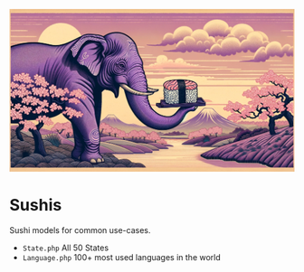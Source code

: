 ![Alt text](assets/elephant_sushi.png)
# Sushis
Sushi models for common use-cases. 
- `State.php` All 50 States
- `Language.php` 100+ most used languages in the world